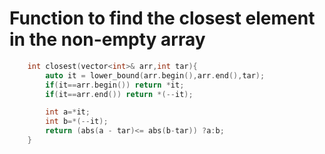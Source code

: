 # Function to find the closest element in the non-empty array

```cpp
    int closest(vector<int>& arr,int tar){
        auto it = lower_bound(arr.begin(),arr.end(),tar);
        if(it==arr.begin()) return *it;
        if(it==arr.end()) return *(--it);

        int a=*it;
        int b=*(--it);
        return (abs(a - tar)<= abs(b-tar)) ?a:b;
    }
```
